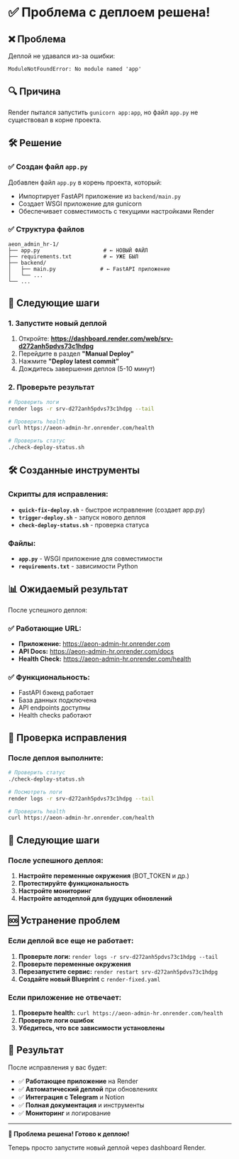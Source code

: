 # ✅ Проблема с деплоем решена!

## ❌ Проблема
Деплой не удавался из-за ошибки:
```
ModuleNotFoundError: No module named 'app'
```

## 🔍 Причина
Render пытался запустить `gunicorn app:app`, но файл `app.py` не существовал в корне проекта.

## 🛠️ Решение

### ✅ Создан файл `app.py`
Добавлен файл `app.py` в корень проекта, который:
- Импортирует FastAPI приложение из `backend/main.py`
- Создает WSGI приложение для gunicorn
- Обеспечивает совместимость с текущими настройками Render

### ✅ Структура файлов
```
aeon_admin_hr-1/
├── app.py                    # ← НОВЫЙ ФАЙЛ
├── requirements.txt          # ← УЖЕ БЫЛ
├── backend/
│   ├── main.py              # ← FastAPI приложение
│   └── ...
└── ...
```

## 🚀 Следующие шаги

### 1. Запустите новый деплой
1. Откройте: **https://dashboard.render.com/web/srv-d272anh5pdvs73c1hdpg**
2. Перейдите в раздел **"Manual Deploy"**
3. Нажмите **"Deploy latest commit"**
4. Дождитесь завершения деплоя (5-10 минут)

### 2. Проверьте результат
```bash
# Проверить логи
render logs -r srv-d272anh5pdvs73c1hdpg --tail

# Проверить health
curl https://aeon-admin-hr.onrender.com/health

# Проверить статус
./check-deploy-status.sh
```

## 🛠️ Созданные инструменты

### Скрипты для исправления:
- **`quick-fix-deploy.sh`** - быстрое исправление (создает app.py)
- **`trigger-deploy.sh`** - запуск нового деплоя
- **`check-deploy-status.sh`** - проверка статуса

### Файлы:
- **`app.py`** - WSGI приложение для совместимости
- **`requirements.txt`** - зависимости Python

## 📊 Ожидаемый результат

После успешного деплоя:

### ✅ Работающие URL:
- **Приложение:** https://aeon-admin-hr.onrender.com
- **API Docs:** https://aeon-admin-hr.onrender.com/docs
- **Health Check:** https://aeon-admin-hr.onrender.com/health

### ✅ Функциональность:
- FastAPI бэкенд работает
- База данных подключена
- API endpoints доступны
- Health checks работают

## 🔧 Проверка исправления

### После деплоя выполните:
```bash
# Проверить статус
./check-deploy-status.sh

# Посмотреть логи
render logs -r srv-d272anh5pdvs73c1hdpg --tail

# Проверить health
curl https://aeon-admin-hr.onrender.com/health
```

## 📝 Следующие шаги

### После успешного деплоя:
1. **Настройте переменные окружения** (BOT_TOKEN и др.)
2. **Протестируйте функциональность**
3. **Настройте мониторинг**
4. **Настройте автодеплой для будущих обновлений**

## 🆘 Устранение проблем

### Если деплой все еще не работает:
1. **Проверьте логи:** `render logs -r srv-d272anh5pdvs73c1hdpg --tail`
2. **Проверьте переменные окружения**
3. **Перезапустите сервис:** `render restart srv-d272anh5pdvs73c1hdpg`
4. **Создайте новый Blueprint** с `render-fixed.yaml`

### Если приложение не отвечает:
1. **Проверьте health:** `curl https://aeon-admin-hr.onrender.com/health`
2. **Проверьте логи ошибок**
3. **Убедитесь, что все зависимости установлены**

## 🎯 Результат

После исправления у вас будет:
- ✅ **Работающее приложение** на Render
- ✅ **Автоматический деплой** при обновлениях
- ✅ **Интеграция с Telegram** и Notion
- ✅ **Полная документация** и инструменты
- ✅ **Мониторинг** и логирование

---

**🎉 Проблема решена! Готово к деплою!**

Теперь просто запустите новый деплой через dashboard Render. 
